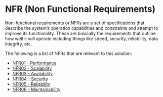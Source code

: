 # NFR (Non Functional Requirements)

Non-functional requirements or NFRs are a set of specifications that describe the system’s operation capabilities and constraints and attempt to improve its functionality. These are basically the requirements that outline how well it will operate including things like speed, security, reliability, data integrity, etc.

The following is a list of NFRs that are relevant to this solution:
-  [NFR01 - Performance](../Docs/NFRs/NFR01.md)
-  [NFR02 - Scalability](../Docs/NFRs/NFR02.md)
-  [NFR03 - Availability](../Docs/NFRs/NFR03.md)
-  [NFR04 - Security](../Docs/NFRs/NFR04.md)
-  [NFR05 - Reliability](../Docs/NFRs/NFR05.md)
-  [NFR06 - Maintainability](../Docs/NFRs/NFR06.md)
